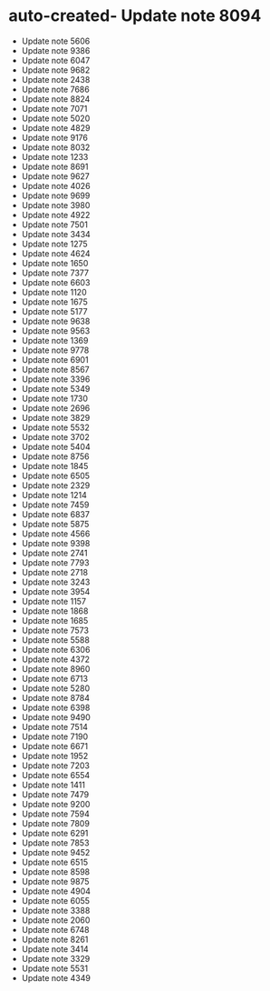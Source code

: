 # auto-created- Update note 8094
- Update note 5606
- Update note 9386
- Update note 6047
- Update note 9682
- Update note 2438
- Update note 7686
- Update note 8824
- Update note 7071
- Update note 5020
- Update note 4829
- Update note 9176
- Update note 8032
- Update note 1233
- Update note 8691
- Update note 9627
- Update note 4026
- Update note 9699
- Update note 3980
- Update note 4922
- Update note 7501
- Update note 3434
- Update note 1275
- Update note 4624
- Update note 1650
- Update note 7377
- Update note 6603
- Update note 1120
- Update note 1675
- Update note 5177
- Update note 9638
- Update note 9563
- Update note 1369
- Update note 9778
- Update note 6901
- Update note 8567
- Update note 3396
- Update note 5349
- Update note 1730
- Update note 2696
- Update note 3829
- Update note 5532
- Update note 3702
- Update note 5404
- Update note 8756
- Update note 1845
- Update note 6505
- Update note 2329
- Update note 1214
- Update note 7459
- Update note 6837
- Update note 5875
- Update note 4566
- Update note 9398
- Update note 2741
- Update note 7793
- Update note 2718
- Update note 3243
- Update note 3954
- Update note 1157
- Update note 1868
- Update note 1685
- Update note 7573
- Update note 5588
- Update note 6306
- Update note 4372
- Update note 8960
- Update note 6713
- Update note 5280
- Update note 8784
- Update note 6398
- Update note 9490
- Update note 7514
- Update note 7190
- Update note 6671
- Update note 1952
- Update note 7203
- Update note 6554
- Update note 1411
- Update note 7479
- Update note 9200
- Update note 7594
- Update note 7809
- Update note 6291
- Update note 7853
- Update note 9452
- Update note 6515
- Update note 8598
- Update note 9875
- Update note 4904
- Update note 6055
- Update note 3388
- Update note 2060
- Update note 6748
- Update note 8261
- Update note 3414
- Update note 3329
- Update note 5531
- Update note 4349
